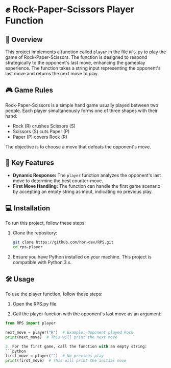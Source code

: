 # ✊ Rock-Paper-Scissors Player Function

## 📖 Overview
This project implements a function called `player` in the file `RPS.py` to play the game of Rock-Paper-Scissors. The function is designed to respond strategically to the opponent's last move, enhancing the gameplay experience. The function takes a string input representing the opponent's last move and returns the next move to play.

## 🎮 Game Rules
Rock-Paper-Scissors is a simple hand game usually played between two people. Each player simultaneously forms one of three shapes with their hand:
- Rock (R) crushes Scissors (S)
- Scissors (S) cuts Paper (P)
- Paper (P) covers Rock (R)

The objective is to choose a move that defeats the opponent's move.

## 🔑 Key Features
- **Dynamic Response:** The `player` function analyzes the opponent's last move to determine the best counter-move.
- **First Move Handling:** The function can handle the first game scenario by accepting an empty string as input, indicating no previous play.

## 💻 Installation
To run this project, follow these steps:

1. Clone the repository:
   ```bash
   git clone https://github.com/hbr-dev/RPS.git
   cd rps-player
2. Ensure you have Python installed on your machine. This project is compatible with Python 3.x.

## 🛠️ Usage

To use the player function, follow these steps:

1. Open the RPS.py file.

2. Call the player function with the opponent's last move as an argument:

  ````python
  from RPS import player
  
  next_move = player("R")  # Example: Opponent played Rock
  print(next_move)  # This will print the next move

3. For the first game, call the function with an empty string:
  ```python
  first_move = player("")  # No previous play
  print(first_move)  # This will print the initial move
